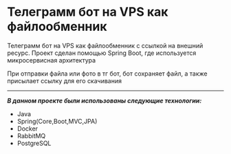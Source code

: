# Телеграмм бот на VPS как файлообменник 


Телеграмм бот на VPS как файлообменник с ссылкой на 
внешний ресурс.
Проект сделан помощью Spring Boot, где используется микросервисная 
архитектура

При отправки файла или фото в тг бот, бот сохраняет файл,
а также присылает ссылку для его скачивания 
___

___В данном проекте были использованы следующие технологии:___

+ Java
+ Spring(Core,Boot,MVC,JPA)
+ Docker
+ RabbitMQ
+ PostgreSQL





